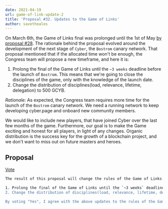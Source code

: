 ```yaml
---
date: 2021-04-19
url: game-of-link-update-2
title: 'Proposal #32. Updates to the Game of Links'
author: savetheales
---
```


On March 6th, the Game of Links final was prolonged until the 1st of May [by proposal #28](https://cyber.page/governance/28). The rationale behind the proposal evolved around the development of the next stage of `Cyber`, the `Bostrom` canary network. That proposal mentioned that if the allocated time won't be enough, the Congress team will propose a new timeframe, and here it is:

1. Prolong the final of the Game of Links until the `~3 weeks` deadline before the launch of  `Bostrom`. This means that we're going to close the disciplines of the game, only with the knowledge of the launch date.
2. Change the distribution of disciplines(load, relevance, lifetime, delegation) to 500 GCYB.

*Rationale:* As expected, the Congress team requires more time for the launch of the `Bostrom` canary network. We need a running network to keep developing cyber.page and onboard new community members.

We would like to include new players, that have joined Cyber over the last few months of the game. Furthermore, our goal is to make the Game exciting and honest for all players, in light of any changes. Organic distribution is the success key for the growth of a blockchain project, and we don't want to miss out on future masters and heroes.

## Proposal

[Vote](https://cyber.page/governance/32)

```bash
The result of this proposal will change the rules of the Game of Links.

1. Prolong the final of the Game of Links until the `~3 weeks` deadline before the launch of  `Bostrom`. This means that we're going to close the disciplines of the game, only with the knowledge of the launch date.
2. Change the distribution of disciplines(load, relevance, lifetime, delegation) to 500 GCYB.

By voting "Yes", I agree with the above updates to the rules of the Game of Links.
```
